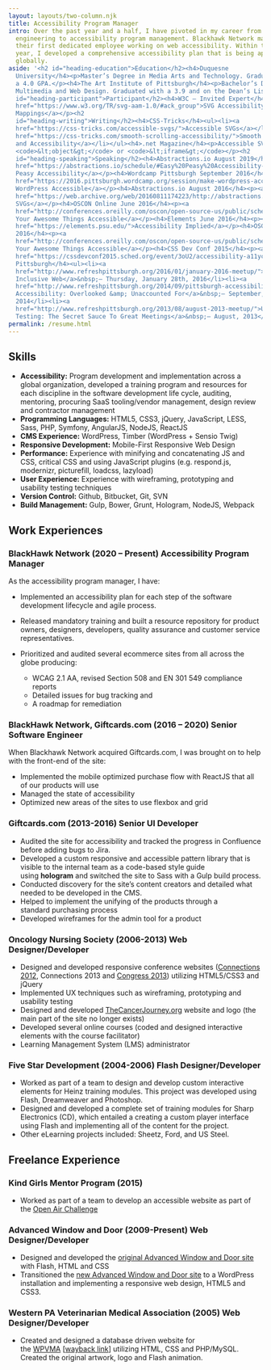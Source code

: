 ```yaml
---
layout: layouts/two-column.njk
title: Accessibility Program Manager
intro: Over the past year and a half, I have pivoted in my career from
  engineering to accessibility program management. Blackhawk Network made me
  their first dedicated employee working on web accessibility. Within the first
  year, I developed a comprehensive accessibility plan that is being applied
  globally.
aside: '<h2 id="heading-education">Education</h2><h4>Duquesne
  University</h4><p>Master’s Degree in Media Arts and Technology. Graduated with
  a 4.0 GPA.</p><h4>The Art Institute of Pittsburgh</h4><p>Bachelor’s Degree in
  Multimedia and Web Design. Graduated with a 3.9 and on the Dean’s List.</p><h2
  id="heading-participant">Participant</h2><h4>W3C – Invited Expert</h4><p><a
  href="https://www.w3.org/TR/svg-aam-1.0/#ack_group">SVG Accessibility API
  Mappings</a></p><h2
  id="heading-writing">Writing</h2><h4>CSS-Tricks</h4><ul><li><a
  href="https://css-tricks.com/accessible-svgs/">Accessible SVGs</a></li><li><a
  href="https://css-tricks.com/smooth-scrolling-accessibility/">Smooth Scrolling
  and Accessibility</a></li></ul><h4>.net Magazine</h4><p>Accessible SVG using
  <code>&lt;object&gt;</code> or <code>&lt;iframe&gt;</code></p><h2
  id="heading-speaking">Speaking</h2><h4>Abstractions.io August 2019</h4><p><a
  href="https://abstractions.io/schedule/#Easy%20Peasy%20Accessibility-Heather%20Migliorisi">Easy
  Peasy Accessibility</a></p><h4>Wordcamp Pittsburgh September 2016</h4><p><a
  href="https://2016.pittsburgh.wordcamp.org/session/make-wordpress-accessible/">Make
  WordPress Accessible</a></p><h4>Abstractions.io August 2016</h4><p><a
  href="https://web.archive.org/web/20160811174223/http://abstractions.io/schedule/#session-full-32">Accessible
  SVGs</a></p><h4>OSCON Online June 2016</h4><p><a
  href="http://conferences.oreilly.com/oscon/open-source-us/public/schedule/detail/48453">Make
  Your Awesome Things Accessible</a></p><h4>Elements June 2016</h4><p><a
  href="https://elements.psu.edu/">Accessibility Implied</a></p><h4>OSCON May
  2016</h4><p><a
  href="http://conferences.oreilly.com/oscon/open-source-us/public/schedule/detail/48453">Make
  Your Awesome Things Accessible</a></p><h4>CSS Dev Conf 2015</h4><p><a
  href="https://cssdevconf2015.sched.org/event/3oU2/accessibility-a11ycss">acCeSSibility</a></p><h4>Refresh
  Pittsburgh</h4><ul><li><a
  href="http://www.refreshpittsburgh.org/2016/01/january-2016-meetup/">An
  Inclusive Web</a>&nbsp;– Thursday, January 28th, 2016</li><li><a
  href="http://www.refreshpittsburgh.org/2014/09/pittsburgh-accessibility-group-joint-meetup-sept-2014/">Web
  Accessibility: Overlooked &amp; Unaccounted For</a>&nbsp;– September,
  2014</li><li><a
  href="http://www.refreshpittsburgh.org/2013/08/august-2013-meetup/">User
  Testing: The Secret Sauce To Great Meetings</a>&nbsp;– August, 2013</li></ul>'
permalink: /resume.html
---
```

## Skills

* **Accessibility:** Program development and implementation across a global organization, developed a training program and resources for each discipline in the software development life cycle, auditing, mentoring, procuring SaaS tooling/vendor management, design review and contractor management 
* **Programming Languages:** HTML5, CSS3, jQuery, JavaScript, LESS, Sass, PHP, Symfony, AngularJS, NodeJS, ReactJS
* **CMS Experience:** WordPress, Timber (WordPress + Sensio Twig)
* **Responsive Development:** Mobile-First Responsive Web Design
* **Performance:** Experience with minifying and concatenating JS and CSS, critical CSS and using JavaScript plugins (e.g. respond.js, modernizr, picturefill, loadcss, lazyload)
* **User Experience:** Experience with wireframing, prototyping and usability testing techniques
* **Version Control:** Github, Bitbucket, Git, SVN
* **Build Management:** Gulp, Bower, Grunt, Hologram, NodeJS, Webpack

## Work Experiences

### BlackHawk Network (2020 – Present) Accessibility Program Manager

As the accessibility program manager, I have:

* Implemented an accessibility plan for each step of the software development lifecycle and agile process.
* Released mandatory training and built a resource repository for product owners, designers, developers, quality assurance and customer service representatives.
* Prioritized and audited several ecommerce sites from all across the globe producing:

  * WCAG 2.1 AA, revised Section 508 and EN 301 549 compliance reports
  * Detailed issues for bug tracking and
  * A roadmap for remediation

### BlackHawk Network, Giftcards.com (2016 – 2020) Senior Software Engineer

When Blackhawk Network acquired Giftcards.com, I was brought on to help with the front-end of the site:

* Implemented the mobile optimized purchase flow with ReactJS that all of our products will use
* Managed the state of accessibility
* Optimized new areas of the sites to use flexbox and grid

### Giftcards.com (2013-2016) Senior UI Developer

* Audited the site for accessibility and tracked the progress in Confluence before adding bugs to Jira.
* Developed a custom responsive and accessible pattern library that is visible to the internal team as a code-based style guide using **hologram** and switched the site to Sass with a Gulp build process.
* Conducted discovery for the site’s content creators and detailed what needed to be developed in the CMS.
* Helped to implement the unifying of the products through a standard purchasing process
* Developed wireframes for the admin tool for a product

### Oncology Nursing Society (2006-2013) Web Designer/Developer

* Designed and developed responsive conference websites ([Connections 2012](https://web.archive.org/web/20120930071721/http://connections.ons.org:80/), Connections 2013 and [Congress 2013](https://web.archive.org/web/20130605025615/http://ibuilder.ons.org)) utilizing HTML5/CSS3 and jQuery
* Implemented UX techniques such as wireframing, prototyping and usability testing
* Designed and developed [TheCancerJourney.org](https://web.archive.org/web/20140106071808/http://thecancerjourney.org/ "Thank you, way back machine!!!") website and logo (the main part of the site no longer exists)
* Developed several online courses (coded and designed interactive elements with the course facilitator)
* Learning Management System (LMS) administrator

### Five Star Development (2004-2006) Flash Designer/Developer

* Worked as part of a team to design and develop custom interactive elements for Heinz training modules. This project was developed using Flash, Dreamweaver and Photoshop.
* Designed and developed a complete set of training modules for Sharp Electronics (CD), which entailed a creating a custom player interface using Flash and implementing all of the content for the project.
* Other eLearning projects included: Sheetz, Ford, and US Steel.

## Freelance Experience

### Kind Girls Mentor Program (2015)

* Worked as part of a team to develop an accessible website as part of the [Open Air Challenge](http://air-rallies.org/)

### Advanced Window and Door (2009-Present) Web Designer/Developer

* Designed and developed the [original Advanced Window and Door site](https://web.archive.org/web/20110202110911/https://www.advanced-window.com/) with Flash, HTML and CSS
* Transitioned the [new Advanced Window and Door site](http://www.advanced-window.com/) to a WordPress installation and implementing a responsive web design, HTML5 and CSS3.

### Western PA Veterinarian Medical Association (2005) Web Designer/Developer

* Created and designed a database driven website for the [WPVMA](http://www.wpvma.org/) [[wayback link](https://web.archive.org/web/20090816174051/http://www.wpvma.org/index.php)] utilizing HTML, CSS and PHP/MySQL. Created the original artwork, logo and Flash animation.
